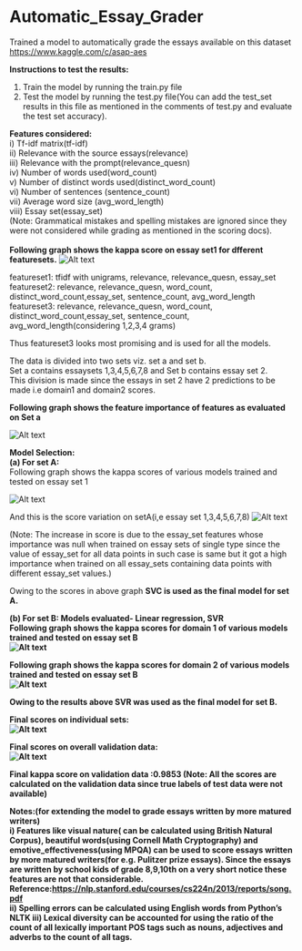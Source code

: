 # Automatic_Essay_Grader

Trained a model to automatically grade the essays available on this dataset
https://www.kaggle.com/c/asap-aes

<b>Instructions to test the results:</b>
1) Train the model by running the train.py file
2) Test the model by running the test.py file(You can add the test_set results in this file as mentioned in the comments of test.py and evaluate the test set accuracy).

<b>Features considered:</b><br>
i) Tf-idf matrix(tf-idf)<br>
ii) Relevance with the source essays(relevance)<br>
iii) Relevance with the prompt(relevance_quesn)<br>
iv) Number of words used(word_count)<br>
v) Number of distinct words used(distinct_word_count)<br>
vi) Number of sentences (sentence_count)<br>
vii) Average word size (avg_word_length)<br>
viii) Essay set(essay_set)
<br>
(Note: Grammatical mistakes and spelling mistakes are ignored since they were not considered while grading as mentioned in the scoring docs).
<br><br><b>
Following graph shows the kappa score on essay set1 for dfferent featuresets.</b>
![Alt text](https://github.com/ethicalrushi/automatic_essay_grader/blob/master/featureset_set1.png)

featureset1: tfidf with unigrams, relevance, relevance_quesn, essay_set<br>
featureset2: relevance, relevance_quesn, word_count, distinct_word_count,essay_set, sentence_count, avg_word_length<br>
featureset3: relevance, relevance_quesn, word_count, distinct_word_count,essay_set, sentence_count,                   avg_word_length(considering 1,2,3,4 grams)<br>

Thus featureset3 looks most promising and is used for all the models.<br>

The data is divided into two sets viz. set a and set b.<br>
Set a contains essaysets 1,3,4,5,6,7,8 and Set b contains essay set 2.<br>
This division is made since the essays in set 2 have 2 predictions to be made i.e domain1 and domain2 scores.<br>

<b>Following graph shows the feature importance of features as evaluated on Set a</b><br>

![Alt text](https://github.com/ethicalrushi/automatic_essay_grader/blob/master/feature_importance.png)

<b>Model Selection:</b><br>
<b>(a) For set A:</b>
<br>
Following graph shows the kappa scores of various models trained and tested on essay set 1<br>

![Alt text](https://github.com/ethicalrushi/automatic_essay_grader/blob/master/models_set1.png)

And this is the score variation on setA(i,e essay set 1,3,4,5,6,7,8)
![Alt text](https://github.com/ethicalrushi/automatic_essay_grader/blob/master/models_seta.png)

(Note: The increase in score is due to the essay_set features whose importance was null when trained on essay sets of single type since the value of essay_set for all data points in such case is same but it got a high importance when trained on all essay_sets containing data points with different essay_set values.)

Owing to the scores in above graph <b>SVC is used as the final model for set A.<b>

<b>(b) For set B: 
</b>
Models evaluated- Linear regression, SVR
<br>
Following graph shows the kappa scores for domain 1 of various models trained and tested on essay set B<br>
![Alt text](https://github.com/ethicalrushi/automatic_essay_grader/blob/master/models_set2_domain1.png)

Following graph shows the kappa scores for domain 2 of various models trained and tested on essay set B<br>
![Alt text](https://github.com/ethicalrushi/automatic_essay_grader/blob/master/models_set2_domain2.png)

Owing to the results above <b>SVR was used as the final model for set B.</b>

<b>Final scores on individual sets:</b><br>
![Alt text](https://github.com/ethicalrushi/automatic_essay_grader/blob/master/different_sets.png)

<b>Final scores on overall validation data:</b><br>
![Alt text](https://github.com/ethicalrushi/automatic_essay_grader/blob/master/final_score.png)

<b>Final kappa score on validation data :0.9853 
 </b>
(Note: All the scores are calculated on the validation data since true labels of test data were not available)

 <b>Notes:(for extending the model to grade essays written by more matured writers)
 </b><br>
i) Features like visual nature( can be calculated using British Natural Corpus), beautiful words(using Cornell Math Cryptography) and emotive_effectiveness(using MPQA) can be used to score essays written by more matured writers(for e.g. Pulitzer prize essays). Since the essays are written by school kids of grade 8,9,10th on a very short notice these features are not that considerable.<br>
Reference:https://nlp.stanford.edu/courses/cs224n/2013/reports/song.pdf <br>
ii) Spelling errors can be calculated using English words from Python’s NLTK
iii) Lexical diversity can be accounted for using the ratio of the count of all lexically important POS tags such as
nouns, adjectives and adverbs to the count of all tags.<br>




